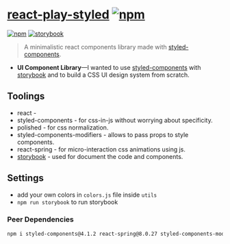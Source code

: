# [react-play-styled](https://github.com/murshidazher/react-play-styled) [![npm](https://img.shields.io/npm/v/react-play-styled.svg?label=&color=0080FF)](https://github.com/murshidazher/react-play-styled/releases/tag/v1.0.5)

[![npm](https://img.shields.io/npm/v/react-play-styled.svg?style=flat-square)](https://www.npmjs.com/package/react-play-styled)
[![storybook](https://img.shields.io/badge/docs%20with-storybook-f1618c.svg?style=flat-square)](https://github.com/murshidazher/react-play-styled)

> A minimalistic react components library made with [styled-components](https://styled-components.com).

- **UI Component Library**—I wanted to use [styled-components](https://styled-components.com) with [storybook](https://storybook.js.org/) and to build a CSS UI design system from scratch.

## Toolings
- react - 
- styled-components - for css-in-js without worrying about specificity.
- polished - for css normalization.
- styled-components-modifiers - allows to pass props to style components.
- react-spring - for micro-interaction css animations using js.
- [storybook](https://storybook.js.org/docs/guides/quick-start-guide/) - used for document the code and components.


## Settings
- add your own colors in `colors.js` file inside `utils`
- `npm run storybook` to run storybook

### Peer Dependencies
```bash
npm i styled-components@4.1.2 react-spring@8.0.27 styled-components-modifiers@1.2.5 actions@1.3.0 polished@3.4.4
```